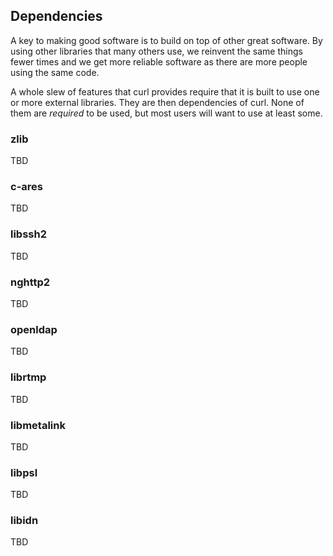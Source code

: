 ## Dependencies

A key to making good software is to build on top of other great software.  By
using other libraries that many others use, we reinvent the same things fewer
times and we get more reliable software as there are more people using the
same code.

A whole slew of features that curl provides require that it is built to use
one or more external libraries. They are then dependencies of curl. None of
them are *required* to be used, but most users will want to use at least some.

### zlib

TBD

### c-ares

TBD

### libssh2

TBD

### nghttp2

TBD

### openldap

TBD

### librtmp

TBD

### libmetalink

TBD

### libpsl

TBD

### libidn

TBD

